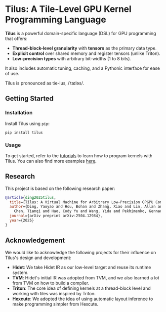 # Tilus: A Tile-Level GPU Kernel Programming Language

**Tilus** is a powerful domain-specific language (DSL) for GPU programming that offers:

* **Thread-block-level granularity** with **tensors** as the primary data type.
* **Explicit control** over shared memory and register tensors (unlike Triton).
* **Low-precision types** with arbitrary bit-widths (1 to 8 bits).

It also includes automatic tuning, caching, and a Pythonic interface for ease of use.

Tilus is pronounced as tie-lus, /ˈtaɪləs/.

## Getting Started

### Installation
Install Tilus using `pip`:
```
pip install tilus
```

### Usage
To get started, refer to the [tutorials]() to learn how to program kernels with Tilus. You can also find more examples [here](https://github.com/NVIDIA/tilus/tree/main/examples).

## Research
This project is based on the following research paper:

```bibtex
@article{ding2025tilus,
  title={Tilus: A Virtual Machine for Arbitrary Low-Precision GPGPU Computation in LLM Serving},
  author={Ding, Yaoyao and Hou, Bohan and Zhang, Xiao and Lin, Allan and
    Chen, Tianqi and Hao, Cody Yu and Wang, Yida and Pekhimenko, Gennady},
  journal={arXiv preprint arXiv:2504.12984},
  year={2025}
}
```

## Acknowledgement
We would like to acknowledge the following projects for their influence on Tilus's design and development:
- **Hidet**: We take Hidet IR as our low-level target and reuse its runtime system.
- **TVM**: Hidet's initial IR was adopted from TVM, and we also learned a lot from TVM on how to build a compiler.
- **Triton**: The core idea of defining kernels at a thread-block level and working with tiles was inspired by Triton. 
- **Hexcute**: We adopted the idea of using automatic layout inference to make programming simpler from Hexcute.
